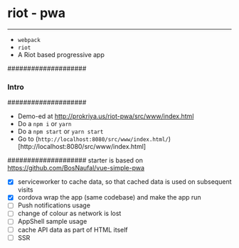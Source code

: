 # riot - pwa

--------
- `webpack`
- `riot`
- A Riot based progressive app


####################
### Intro		####
####################

- Demo-ed at http://prokriya.us/riot-pwa/src/www/index.html
- Do a `npm i` or `yarn`
- Do a `npm start` or `yarn start`
- Go to (`http://localhost:8080/src/www/index.html/`)[http://localhost:8080/src/www/index.html]

####################
starter is based on https://github.com/BosNaufal/vue-simple-pwa


- [X] serviceworker to cache data, so that cached data is used on subsequent visits
- [X] cordova wrap the app (same codebase) and make the app run
- [ ] Push notifications usage
- [ ] change of colour as network is lost
- [ ] AppShell sample usage
- [ ] cache API data as part of HTML itself
- [ ] SSR
